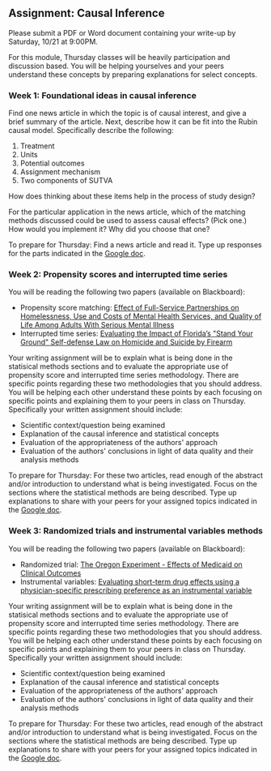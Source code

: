 ## Assignment: Causal Inference

Please submit a PDF or Word document containing your write-up by Saturday, 10/21 at 9:00PM.

For this module, Thursday classes will be heavily participation and discussion based. You will be helping yourselves and your peers understand these concepts by preparing explanations for select concepts. 

### Week 1: Foundational ideas in causal inference

Find one news article in which the topic is of causal interest, and give a brief summary of the article. Next, describe how it can be fit into the Rubin causal model. Specifically describe the following:

1. Treatment
2. Units
3. Potential outcomes
4. Assignment mechanism
5. Two components of SUTVA

How does thinking about these items help in the process of study design?

For the particular application in the news article, which of the matching methods discussed could be used to assess causal effects? (Pick one.) How would you implement it? Why did you choose that one?

To prepare for Thursday: Find a news article and read it. Type up responses for the parts indicated in the [Google doc](https://docs.google.com/document/d/1vCwTf3Xmf-TTnSBb-BHNUUmzcrj6HNecpsKdsxusIaw/edit?usp=sharing).

### Week 2: Propensity scores and interrupted time series

You will be reading the following two papers (available on Blackboard):

- Propensity score matching: [Effect of Full-Service Partnerships on Homelessness, Use and Costs of Mental Health Services, and Quality of Life Among Adults With Serious Mental Illness](http://jamanetwork.com/journals/jamapsychiatry/fullarticle/210805)
- Interrupted time series: [Evaluating the Impact of Florida’s "Stand Your Ground" Self-defense Law on Homicide and Suicide by Firearm](http://jamanetwork.com/journals/jamainternalmedicine/article-abstract/2582988)

Your writing assignment will be to explain what is being done in the statisical methods sections and to evaluate the appropriate use of propensity score and interrupted time series methodology. There are specific points regarding these two methodologies that you should address. You will be helping each other understand these points by each focusing on specific points and explaining them to your peers in class on Thursday. Specifically your written assignment should include:

- Scientific context/question being examined
- Explanation of the causal inference and statistical concepts
- Evaluation of the appropriateness of the authors' approach
- Evaluation of the authors' conclusions in light of data quality and their analysis methods

To prepare for Thursday: For these two articles, read enough of the abstract and/or introduction to understand what is being investigated. Focus on the sections where the statistical methods are being described. Type up explanations to share with your peers for your assigned topics indicated in the [Google doc](https://docs.google.com/document/d/1vCwTf3Xmf-TTnSBb-BHNUUmzcrj6HNecpsKdsxusIaw/edit?usp=sharing).

### Week 3: Randomized trials and instrumental variables methods

You will be reading the following two papers (available on Blackboard):

- Randomized trial: [The Oregon Experiment - Effects
of Medicaid on Clinical Outcomes](http://www.nejm.org/doi/pdf/10.1056/NEJMsa1212321)
- Instrumental variables: [Evaluating short-term drug effects using a physician-specific prescribing preference as an instrumental variable](https://www.ncbi.nlm.nih.gov/pubmed/16617275)

Your writing assignment will be to explain what is being done in the statisical methods sections and to evaluate the appropriate use of propensity score and interrupted time series methodology. There are specific points regarding these two methodologies that you should address. You will be helping each other understand these points by each focusing on specific points and explaining them to your peers in class on Thursday. Specifically your written assignment should include:

- Scientific context/question being examined
- Explanation of the causal inference and statistical concepts
- Evaluation of the appropriateness of the authors' approach
- Evaluation of the authors' conclusions in light of data quality and their analysis methods

To prepare for Thursday: For these two articles, read enough of the abstract and/or introduction to understand what is being investigated. Focus on the sections where the statistical methods are being described. Type up explanations to share with your peers for your assigned topics indicated in the [Google doc](https://docs.google.com/document/d/1vCwTf3Xmf-TTnSBb-BHNUUmzcrj6HNecpsKdsxusIaw/edit?usp=sharing).


